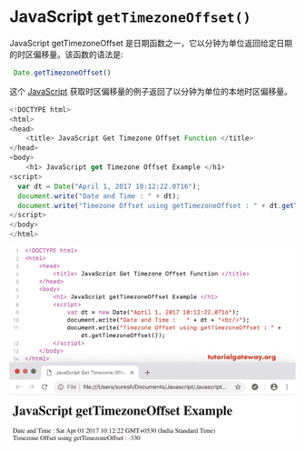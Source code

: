 # JavaScript `getTimezoneOffset()`

JavaScript getTimezoneOffset 是日期函数之一，它以分钟为单位返回给定日期的时区偏移量。该函数的语法是:

```js
 Date.getTimezoneOffset()
```

这个 [JavaScript](https://www.tutorialgateway.org/javascript/) 获取时区偏移量的例子返回了以分钟为单位的本地时区偏移量。

```js
<!DOCTYPE html>
<html>
<head>
    <title> JavaScript Get Timezone Offset Function </title>
</head>
<body>
    <h1> JavaScript get Timezone Offset Example </h1>
<script>
  var dt = Date("April 1, 2017 10:12:22.0716");  
  document.write("Date and Time : " + dt);
  document.write("Timezone Offset using getTimezoneOffset : " + dt.getTimezoneOffset());
</script>
</body>
</html>
```

![JavaScript getTimezoneOffset 1](img/7206c92d726b5a6da51eab44c4441e4c.png)